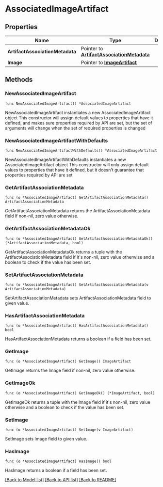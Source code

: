 # AssociatedImageArtifact

## Properties

Name | Type | Description | Notes
------------ | ------------- | ------------- | -------------
**ArtifactAssociationMetadata** | Pointer to [**ArtifactAssociationMetadata**](ArtifactAssociationMetadata.md) |  | [optional] 
**Image** | Pointer to [**ImageArtifact**](ImageArtifact.md) |  | [optional] 

## Methods

### NewAssociatedImageArtifact

`func NewAssociatedImageArtifact() *AssociatedImageArtifact`

NewAssociatedImageArtifact instantiates a new AssociatedImageArtifact object
This constructor will assign default values to properties that have it defined,
and makes sure properties required by API are set, but the set of arguments
will change when the set of required properties is changed

### NewAssociatedImageArtifactWithDefaults

`func NewAssociatedImageArtifactWithDefaults() *AssociatedImageArtifact`

NewAssociatedImageArtifactWithDefaults instantiates a new AssociatedImageArtifact object
This constructor will only assign default values to properties that have it defined,
but it doesn't guarantee that properties required by API are set

### GetArtifactAssociationMetadata

`func (o *AssociatedImageArtifact) GetArtifactAssociationMetadata() ArtifactAssociationMetadata`

GetArtifactAssociationMetadata returns the ArtifactAssociationMetadata field if non-nil, zero value otherwise.

### GetArtifactAssociationMetadataOk

`func (o *AssociatedImageArtifact) GetArtifactAssociationMetadataOk() (*ArtifactAssociationMetadata, bool)`

GetArtifactAssociationMetadataOk returns a tuple with the ArtifactAssociationMetadata field if it's non-nil, zero value otherwise
and a boolean to check if the value has been set.

### SetArtifactAssociationMetadata

`func (o *AssociatedImageArtifact) SetArtifactAssociationMetadata(v ArtifactAssociationMetadata)`

SetArtifactAssociationMetadata sets ArtifactAssociationMetadata field to given value.

### HasArtifactAssociationMetadata

`func (o *AssociatedImageArtifact) HasArtifactAssociationMetadata() bool`

HasArtifactAssociationMetadata returns a boolean if a field has been set.

### GetImage

`func (o *AssociatedImageArtifact) GetImage() ImageArtifact`

GetImage returns the Image field if non-nil, zero value otherwise.

### GetImageOk

`func (o *AssociatedImageArtifact) GetImageOk() (*ImageArtifact, bool)`

GetImageOk returns a tuple with the Image field if it's non-nil, zero value otherwise
and a boolean to check if the value has been set.

### SetImage

`func (o *AssociatedImageArtifact) SetImage(v ImageArtifact)`

SetImage sets Image field to given value.

### HasImage

`func (o *AssociatedImageArtifact) HasImage() bool`

HasImage returns a boolean if a field has been set.


[[Back to Model list]](../README.md#documentation-for-models) [[Back to API list]](../README.md#documentation-for-api-endpoints) [[Back to README]](../README.md)


